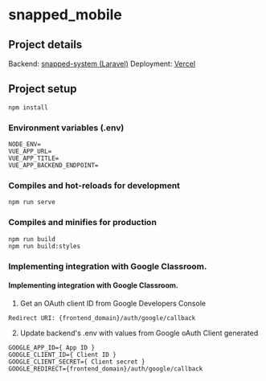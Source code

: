 # snapped_mobile

## Project details

Backend: [snapped-system (Laravel)](https://gitlab.com/boneyboneventures/snapped/snapped-system)
Deployment: [Vercel](https://vercel.com/bbv)

## Project setup
```
npm install
```

### Environment variables (.env)
```
NODE_ENV=
VUE_APP_URL=
VUE_APP_TITLE=
VUE_APP_BACKEND_ENDPOINT=
```

### Compiles and hot-reloads for development
```
npm run serve
```

### Compiles and minifies for production
```
npm run build
npm run build:styles
```

### Implementing integration with Google Classroom.

#### Implementing integration with Google Classroom.


1) Get an OAuth client ID from Google Developers Console

```
Redirect URI: {frontend_domain}/auth/google/callback
```

2) Update backend's .env with values from Google oAuth Client generated

```
GOOGLE_APP_ID={ App ID }
GOOGLE_CLIENT_ID={ Client ID }
GOOGLE_CLIENT_SECRET={ Client secret }
GOOGLE_REDIRECT={frontend_domain}/auth/google/callback
```
